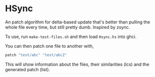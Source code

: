 # HSync

An patch algorithm for delta-based update that's better than pulling
the whole file every time, but still pretty dumb. Inspired by zsync.

To use, run `make-test-files.sh` and then load `Hsync.hs` into ghci.

You can then patch one file to another with,

```haskell
patch "test/abc" "test/abc2"
```

This will show information about the files, their similarities (lcs)
and the generated patch (list).
